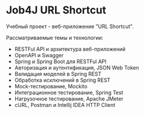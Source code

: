 # Job4J URL Shortcut

Учебный проект - веб-приложение "URL Shortcut".

Рассматриваемые темы и технологии:

- RESTFul API и архитектура веб-приложений
- OpenAPI и Swagger
- Spring и Spring Boot для RESTFul API
- Авторизация и аутентификация, JSON Web Token
- Валидация моделей в Spring REST
- Обработка исключений в Spring REST
- Mock-тестирование, Mockito
- Интеграционное тестирование, Spring Test
- Нагрузочное тестирование, Apache JMeter
- cURL, Postman и Intellij IDEA HTTP Client
